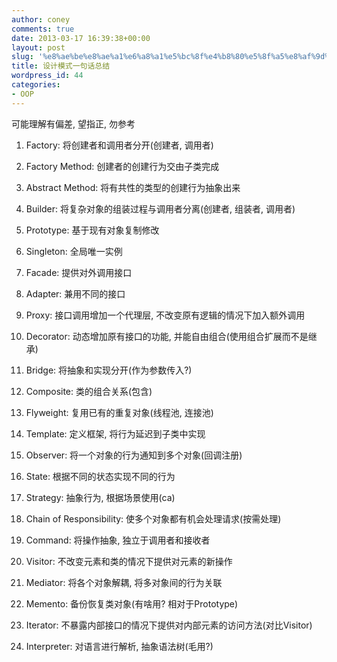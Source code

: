 ```yaml
---
author: coney
comments: true
date: 2013-03-17 16:39:38+00:00
layout: post
slug: '%e8%ae%be%e8%ae%a1%e6%a8%a1%e5%bc%8f%e4%b8%80%e5%8f%a5%e8%af%9d%e6%80%bb%e7%bb%93'
title: 设计模式一句话总结
wordpress_id: 44
categories:
- OOP
---
```


可能理解有偏差, 望指正, 勿参考



	
  1. Factory: 将创建者和调用者分开(创建者, 调用者)

	
  2. Factory Method: 创建者的创建行为交由子类完成

	
  3. Abstract Method: 将有共性的类型的创建行为抽象出来

	
  4. Builder: 将复杂对象的组装过程与调用者分离(创建者, 组装者, 调用者)

	
  5. Prototype: 基于现有对象复制修改

	
  6. Singleton: 全局唯一实例

	
  7. Facade: 提供对外调用接口

	
  8. Adapter: 兼用不同的接口

	
  9. Proxy: 接口调用增加一个代理层, 不改变原有逻辑的情况下加入额外调用

	
  10. Decorator: 动态增加原有接口的功能, 并能自由组合(使用组合扩展而不是继承)

	
  11. Bridge: 将抽象和实现分开(作为参数传入?)

	
  12. Composite: 类的组合关系(包含)

	
  13. Flyweight: 复用已有的重复对象(线程池, 连接池)

	
  14. Template: 定义框架, 将行为延迟到子类中实现

	
  15. Observer: 将一个对象的行为通知到多个对象(回调注册)

	
  16. State: 根据不同的状态实现不同的行为

	
  17. Strategy: 抽象行为, 根据场景使用(ca)

	
  18. Chain of Responsibility: 使多个对象都有机会处理请求(按需处理)

	
  19. Command: 将操作抽象, 独立于调用者和接收者

	
  20. Visitor: 不改变元素和类的情况下提供对元素的新操作

	
  21. Mediator: 将各个对象解耦, 将多对象间的行为关联

	
  22. Memento: 备份恢复类对象(有啥用? 相对于Prototype)

	
  23. Iterator: 不暴露内部接口的情况下提供对内部元素的访问方法(对比Visitor)

	
  24. Interpreter: 对语言进行解析, 抽象语法树(毛用?)



